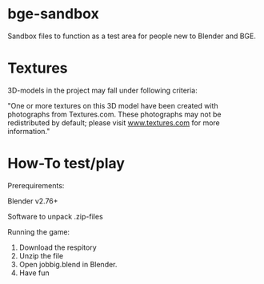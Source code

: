 # bge-sandbox
Sandbox files to function as a test area for people new to Blender and BGE.

# Textures
3D-models in the project may fall under following criteria:

"One or more textures on this 3D model have been created with photographs from Textures.com. These photographs may not be redistributed by default; please visit www.textures.com for more information."

# How-To test/play
Prerequirements:

  Blender v2.76+
  
  Software to unpack .zip-files
  
Running the game:

  1. Download the respitory
  2. Unzip the file
  3. Open jobbig.blend in Blender.
  4. Have fun
  

